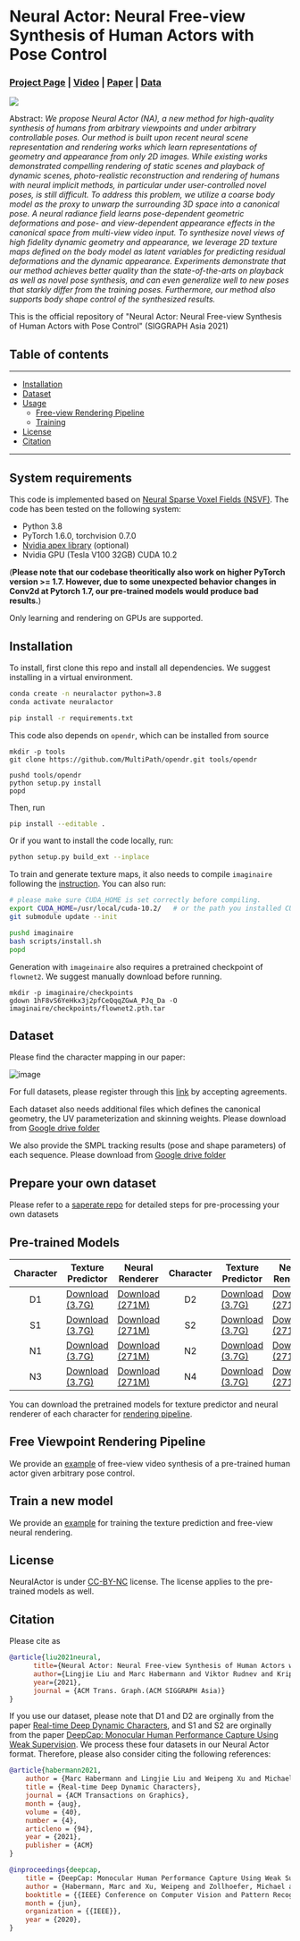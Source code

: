 # Neural Actor: Neural Free-view Synthesis of Human Actors with Pose Control

### [Project Page](https://vcai.mpi-inf.mpg.de/projects/NeuralActor/) | [Video](https://vcai.mpi-inf.mpg.de/projects/NeuralActor/) | [Paper](https://arxiv.org/abs/2106.02019) | [Data](#dataset)

<img src='docs/figs/first_img.png'/>

Abstract: *We propose Neural Actor (NA), a new method for high-quality synthesis of humans from arbitrary viewpoints and under arbitrary controllable poses. Our method is built upon recent neural scene representation and rendering works which learn representations of geometry and appearance from only 2D images. While existing works demonstrated compelling rendering of static scenes and playback of dynamic scenes, photo-realistic reconstruction and rendering of humans with neural implicit methods, in particular under user-controlled novel poses, is still difficult. To address this problem, we utilize a coarse body model as the proxy to unwarp the surrounding 3D space into a canonical pose. A neural radiance field learns pose-dependent geometric deformations and pose- and view-dependent appearance effects in the canonical space from multi-view video input. To synthesize novel views of high fidelity dynamic geometry and appearance, we leverage 2D texture maps defined on the body model as latent variables for predicting residual deformations and the dynamic appearance. Experiments demonstrate that our method achieves better quality than the state-of-the-arts on playback as well as novel pose synthesis, and can even generalize well to new poses that starkly differ from the training poses. Furthermore, our method also supports body shape control of the synthesized results.*


This is the official repository of "Neural Actor: Neural Free-view Synthesis of Human Actors with Pose Control" (SIGGRAPH Asia 2021)

## Table of contents
-----
  * [Installation](#requirements-and-installation)
  * [Dataset](#dataset)
  * [Usage](#train-a-new-model)
    + [Free-view Rendering Pipeline](#free-viewpoint-rendering-pipeline)
    + [Training](#train-a-new-model)
  * [License](#license)
  * [Citation](#citation)
------

## System requirements

This code is implemented based on [Neural Sparse Voxel Fields (NSVF)](https://github.com/facebookresearch/NSVF).
The code has been tested on the following system:

* Python 3.8
* PyTorch 1.6.0, torchvision 0.7.0
* [Nvidia apex library](https://github.com/NVIDIA/apex) (optional)
* Nvidia GPU (Tesla V100 32GB) CUDA 10.2

(**Please note that our codebase theoritically also work on higher PyTorch version >= 1.7.
However, due to some unexpected behavior changes in Conv2d at Pytorch 1.7, our pre-trained models would produce bad results.**)

Only learning and rendering on GPUs are supported.

## Installation

To install, first clone this repo and install all dependencies. We suggest installing in a virtual environment.

```bash
conda create -n neuralactor python=3.8
conda activate neuralactor

pip install -r requirements.txt
```
This code also depends on ``opendr``, which can be installed from source
```
mkdir -p tools
git clone https://github.com/MultiPath/opendr.git tools/opendr

pushd tools/opendr
python setup.py install
popd
```

Then,  run

```bash
pip install --editable .
```

Or if you want to install the code locally, run:

```bash
python setup.py build_ext --inplace
```

To train and generate texture maps, it also needs to compile ```imaginaire``` following the [instruction](https://github.com/NVlabs/imaginaire/blob/master/INSTALL.md).
You can also run:
```bash
# please make sure CUDA_HOME is set correctly before compiling.
export CUDA_HOME=/usr/local/cuda-10.2/   # or the path you installed CUDA
git submodule update --init

pushd imaginaire
bash scripts/install.sh
popd
```

Generation with ``imageinaire`` also requires a pretrained checkpoint of ``flownet2``. We suggest manually download before running.
```
mkdir -p imaginaire/checkpoints
gdown 1hF8vS6YeHkx3j2pfCeQqqZGwA_PJq_Da -O imaginaire/checkpoints/flownet2.pth.tar
```

## Dataset
Please find the character mapping in our paper:

![image](docs/figs/dataset-1.png)

For full datasets, please register through this [link](https://gvv-assets.mpi-inf.mpg.de/NeuralActor/?page_id=11#038;redirect_to=https%3A%2F%2Fgvv-assets.mpi-inf.mpg.de%2FNeuralActor%2F) by accepting agreements.

Each dataset also needs additional files which defines the canonical geometry, the UV parameterization and skinning weights. Please download from [Google drive folder](https://drive.google.com/drive/folders/1cXk623v7p1eo9566tuxE8hXWIF9ov8hR?usp=sharing)

We also provide the SMPL tracking results (pose and shape parameters) of each sequence. Please download from [Google drive folder](https://drive.google.com/drive/folders/1C5W4l3r2Rkewz84roqzEepQimBtPeHBY?usp=sharing)



## Prepare your own dataset

Please refer to a [saperate repo](https://github.com/lingjie0206/Neural_Actor_Preprocessing) for detailed steps for pre-processing your own datasets
<!-- To prepare a new dataset of a single scene for training and testing, please follow the data structure: -->



## Pre-trained Models

Character | Texture Predictor | Neural Renderer | Character | Texture Predictor | Neural Renderer
:---:|---|---|:---:|---|---
D1 | [Download (3.7G)](https://dl.fbaipublicfiles.com/nsvf/neural_actor/models/vid2vid/vid2vid_oleks.pt) | [Download (271M)](https://dl.fbaipublicfiles.com/nsvf/neural_actor/models/nerf/nerf_oleks.pt) | D2 | [Download (3.7G)](https://dl.fbaipublicfiles.com/nsvf/neural_actor/models/vid2vid/vid2vid_vlad.pt) | [Download (271M)](https://dl.fbaipublicfiles.com/nsvf/neural_actor/models/nerf/nerf_vlad.pt)
S1 | [Download (3.7G)](https://dl.fbaipublicfiles.com/nsvf/neural_actor/models/vid2vid/vid2vid_marc.pt) | [Download (271M)](https://dl.fbaipublicfiles.com/nsvf/neural_actor/models/nerf/nerf_marc.pt) | S2 | [Download (3.7G)](https://dl.fbaipublicfiles.com/nsvf/neural_actor/models/vid2vid/vid2vid_lan.pt) | [Download (271M)](https://dl.fbaipublicfiles.com/nsvf/neural_actor/models/nerf/nerf_lan.pt)
N1 | [Download (3.7G)](https://dl.fbaipublicfiles.com/nsvf/neural_actor/models/vid2vid/vid2vid_n1.pt) | [Download (271M)](https://dl.fbaipublicfiles.com/nsvf/neural_actor/models/nerf/nerf_n1.pt) | N2 | [Download (3.7G)](https://dl.fbaipublicfiles.com/nsvf/neural_actor/models/vid2vid/vid2vid_n2.pt) | [Download (271M)](https://dl.fbaipublicfiles.com/nsvf/neural_actor/models/nerf/nerf_n2.pt)
N3 | [Download (3.7G)](https://dl.fbaipublicfiles.com/nsvf/neural_actor/models/vid2vid/vid2vid_n3.pt) | [Download (271M)](https://dl.fbaipublicfiles.com/nsvf/neural_actor/models/nerf/nerf_n3.pt) | N4 | [Download (3.7G)](https://dl.fbaipublicfiles.com/nsvf/neural_actor/models/vid2vid/vid2vid_n4.pt) | [Download (271M)](https://dl.fbaipublicfiles.com/nsvf/neural_actor/models/nerf/nerf_n4.pt)

You can download the pretrained models for texture predictor and neural renderer of each character for [rendering pipeline](/docs/rendering_pipeline.md).

## Free Viewpoint Rendering Pipeline

We provide an [example](/docs/rendering_pipeline.md) of free-view video synthesis of a pre-trained human actor given arbitrary pose control.

## Train a new model

We provide an [example](/docs/training.md) for training the texture prediction and free-view neural rendering.

<!-- ## Train a new model

Given the dataset of a single scene (``{DATASET}``), we use the following command for training an NSVF model to synthesize novel views at ``800x800`` pixels, with a batch size of ``4`` images per GPU and ``2048`` rays per image. By default, the code will automatically detect all available GPUs.

In the following example, we use a pre-defined architecture ``nsvf_base`` with specific arguments:

* By setting ``--no-sampling-at-reader``, the model only samples pixels in the projected image region of sparse voxels for training.
* By default, we set the ray-marching step size to be the ratio ``1/8 (0.125)`` of the voxel size which is typically described in the ``bbox.txt`` file.
* It is optional to turn on ``--use-octree``. It will build a sparse voxel octree to speed-up the ray-voxel intersection especially when the number of voxels is larger than ``10000``.
* By setting ``--pruning-every-steps`` as ``2500``, the model performs self-pruning at every ``2500`` steps.
* By setting ``--half-voxel-size-at`` and ``--reduce-step-size-at`` as ``5000,25000,75000``,  the voxel size and step size are halved at ``5k``, ``25k`` and ``75k``, respectively.

Note that, although above parameter settings are used for most of the experiments in the paper, it is possible to tune these parameters to achieve better quality. Besides the above parameters, other parameters can also use default settings.

Besides the architecture ``nsvf_base``, you may check other architectures or define your own architectures in the file ``fairnr/models/nsvf.py``.

```bash
python -u train.py ${DATASET} \
    --user-dir fairnr \
    --task single_object_rendering \
    --train-views "0..100" --view-resolution "800x800" \
    --max-sentences 1 --view-per-batch 4 --pixel-per-view 2048 \
    --no-preload \
    --sampling-on-mask 1.0 --no-sampling-at-reader \
    --valid-views "100..200" --valid-view-resolution "400x400" \
    --valid-view-per-batch 1 \
    --transparent-background "1.0,1.0,1.0" --background-stop-gradient \
    --arch nsvf_base \
    --initial-boundingbox ${DATASET}/bbox.txt \
    --use-octree \
    --raymarching-stepsize-ratio 0.125 \
    --discrete-regularization \
    --color-weight 128.0 --alpha-weight 1.0 \
    --optimizer "adam" --adam-betas "(0.9, 0.999)" \
    --lr 0.001 --lr-scheduler "polynomial_decay" --total-num-update 150000 \
    --criterion "srn_loss" --clip-norm 0.0 \
    --num-workers 0 \
    --seed 2 \
    --save-interval-updates 500 --max-update 150000 \
    --virtual-epoch-steps 5000 --save-interval 1 \
    --half-voxel-size-at  "5000,25000,75000" \
    --reduce-step-size-at "5000,25000,75000" \
    --pruning-every-steps 2500 \
    --keep-interval-updates 5 --keep-last-epochs 5 \
    --log-format simple --log-interval 1 \
    --save-dir ${SAVE} \
    --tensorboard-logdir ${SAVE}/tensorboard \
    | tee -a $SAVE/train.log
```

The checkpoints are saved in ``{SAVE}``. You can launch tensorboard to check training progress:

```bash
tensorboard --logdir=${SAVE}/tensorboard --port=10000
```

There are more examples of training scripts to reproduce the results of our paper under [examples](./examples/train/).

## Evaluation

Once the model is trained, the following command is used to evaluate rendering quality on the test views given the ``{MODEL_PATH}``.

```bash
python validate.py ${DATASET} \
    --user-dir fairnr \
    --valid-views "200..400" \
    --valid-view-resolution "800x800" \
    --no-preload \
    --task single_object_rendering \
    --max-sentences 1 \
    --valid-view-per-batch 1 \
    --path ${MODEL_PATH} \
    --model-overrides '{"chunk_size":512,"raymarching_tolerance":0.01,"tensorboard_logdir":"","eval_lpips":True}' \
```

Note that we override the ``raymarching_tolerance`` to ``0.01`` to enable early termination for rendering speed-up.

## Free Viewpoint Rendering

Free-viewpoint rendering can be achieved once a model is trained and a rendering trajectory is specified. For example, the following command is for rendering with a circle trajectory (angular speed 3 degree/frame, 15 frames per GPU). This outputs per-view rendered images and merge the images into a ``.mp4`` video in ``${SAVE}/output`` as follows:

<img src='docs/figs/results.gif'/>

By default, the code can detect all available GPUs.

```bash
python render.py ${DATASET} \
    --user-dir fairnr \
    --task single_object_rendering \
    --path ${MODEL_PATH} \
    --model-overrides '{"chunk_size":512,"raymarching_tolerance":0.01}' \
    --render-beam 1 --render-angular-speed 3 --render-num-frames 15 \
    --render-save-fps 24 \
    --render-resolution "800x800" \
    --render-path-style "circle" \
    --render-path-args "{'radius': 3, 'h': 2, 'axis': 'z', 't0': -2, 'r':-1}" \
    --render-output ${SAVE}/output \
    --render-output-types "color" "depth" "voxel" "normal" --render-combine-output \
    --log-format "simple"
```

Our code also supports rendering for given camera poses.
For instance, the following command is for rendering with the camera poses defined in the 200-399th files under folder ``${DATASET}/pose``:

```bash
python render.py ${DATASET} \
    --user-dir fairnr \
    --task single_object_rendering \
    --path ${MODEL_PATH} \
    --model-overrides '{"chunk_size":512,"raymarching_tolerance":0.01}' \
    --render-save-fps 24 \
    --render-resolution "800x800" \
    --render-camera-poses ${DATASET}/pose \
    --render-views "200..400" \
    --render-output ${SAVE}/output \
    --render-output-types "color" "depth" "voxel" "normal" --render-combine-output \
    --log-format "simple"
```

The code also supports rendering with camera poses defined in a ``.txt`` file. Please refer to this [example](./examples/render/render_jade.sh).

## Extract the Geometry

We also support running marching cubes to extract the iso-surfaces as triangle meshes from a trained NSVF model and saved as ``{SAVE}/{NAME}.ply``. 
```bash
python extract.py \
    --user-dir fairnr \
    --path ${MODEL_PATH} \
    --output ${SAVE} \
    --name ${NAME} \
    --format 'mc_mesh' \
    --mc-threshold 0.5 \
    --mc-num-samples-per-halfvoxel 5
```
It is also possible to export the learned sparse voxels by setting ``--format 'voxel_mesh'``.
The output ``.ply`` file can be opened with any 3D viewers such as [MeshLab](https://www.meshlab.net/). 

<img src='docs/figs/snapshot_meshlab.png'/> -->

## License

NeuralActor is under [CC-BY-NC](https://creativecommons.org/licenses/by-nc/4.0/) license.
The license applies to the pre-trained models as well.

## Citation

Please cite as 
```bibtex
@article{liu2021neural,
      title={Neural Actor: Neural Free-view Synthesis of Human Actors with Pose Control}, 
      author={Lingjie Liu and Marc Habermann and Viktor Rudnev and Kripasindhu Sarkar and Jiatao Gu and Christian Theobalt},
      year={2021},
      journal = {ACM Trans. Graph.(ACM SIGGRAPH Asia)}
}
```

If you use our dataset, please note that D1 and D2 are orginally from the paper [Real-time Deep Dynamic Characters](https://people.mpi-inf.mpg.de/~mhaberma/projects/2021-ddc/), and S1 and S2 are orginally from the paper [DeepCap: Monocular Human Performance Capture Using Weak Supervision](https://people.mpi-inf.mpg.de/~mhaberma/projects/2020-cvpr-deepcap/). We process these four datasets in our Neural Actor format. Therefore, please also consider citing the following references:

```bibtex
@article{habermann2021,
	author = {Marc Habermann and Lingjie Liu and Weipeng Xu and Michael Zollhoefer and Gerard Pons-Moll and Christian Theobalt},
	title = {Real-time Deep Dynamic Characters},
	journal = {ACM Transactions on Graphics}, 
	month = {aug},
	volume = {40},
	number = {4}, 
	articleno = {94},
	year = {2021}, 
	publisher = {ACM}
} 

@inproceedings{deepcap,
    title = {DeepCap: Monocular Human Performance Capture Using Weak Supervision},
    author = {Habermann, Marc and Xu, Weipeng and Zollhoefer, Michael and Pons-Moll, Gerard and Theobalt, Christian},
    booktitle = {{IEEE} Conference on Computer Vision and Pattern Recognition (CVPR)},
    month = {jun},
    organization = {{IEEE}},
    year = {2020},
}
```